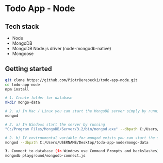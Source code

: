 # Todo App - Node

## Tech stack
* Node
* MongoDB
* MongoDB Node.js driver (node-mongodb-native)
* Mongoose

## Getting started

```sh
git clone https://github.com/PiotrBerebecki/todo-app-node.git
cd todo-app-node
npm install

# 1. Create folder for database
mkdir mongo-data

# 2. a) In Mac / Linux you can start the MongoDB server simply by running
mongod

# 2. a) In Windows start the server by running
"C:/Program Files/MongoDB/Server/3.2/bin/mongod.exe" --dbpath C:/Users/USERNAME/Desktop/todo-app-node/mongo-data

# 2. b) If environmental variable for mongod exists you can start the server by running
mongod --dbpath C:/Users/USERNAME/Desktop/todo-app-node/mongo-data

3. Connect to database (in Windows use Command Prompts and backslashes)
mongodb playground/mongodb-connect.js
```
